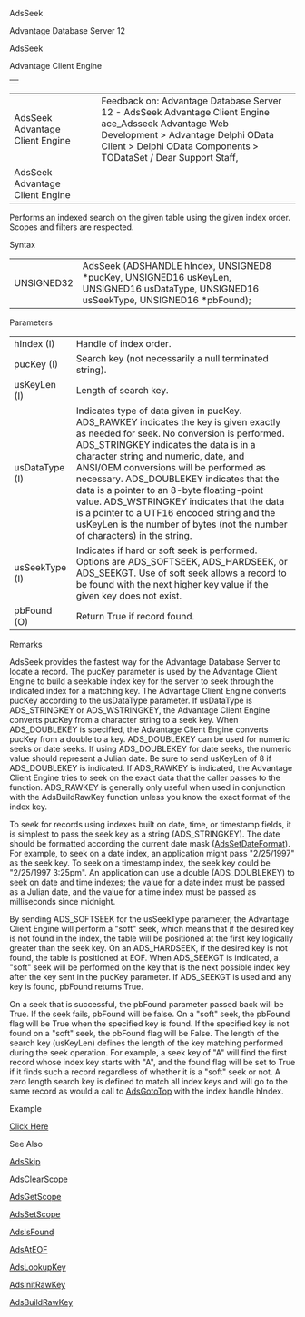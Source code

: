 AdsSeek




Advantage Database Server 12  

AdsSeek

Advantage Client Engine

|  |
| --- |
|  |

|  |  |  |  |  |
| --- | --- | --- | --- | --- |
| AdsSeek  Advantage Client Engine |  |  | Feedback on: Advantage Database Server 12 - AdsSeek Advantage Client Engine ace\_Adsseek Advantage Web Development > Advantage Delphi OData Client > Delphi OData Components > TODataSet / Dear Support Staff, |  |
| AdsSeek  Advantage Client Engine |  |  |  |  |

Performs an indexed search on the given table using the given index order. Scopes and filters are respected.

Syntax

|  |  |
| --- | --- |
| UNSIGNED32 | AdsSeek (ADSHANDLE hIndex,  UNSIGNED8 \*pucKey,  UNSIGNED16 usKeyLen,  UNSIGNED16 usDataType,  UNSIGNED16 usSeekType,  UNSIGNED16 \*pbFound); |

Parameters

|  |  |
| --- | --- |
| hIndex (I) | Handle of index order. |
| pucKey (I) | Search key (not necessarily a null terminated string). |
| usKeyLen (I) | Length of search key. |
| usDataType (I) | Indicates type of data given in pucKey. ADS\_RAWKEY indicates the key is given exactly as needed for seek. No conversion is performed. ADS\_STRINGKEY indicates the data is in a character string and numeric, date, and ANSI/OEM conversions will be performed as necessary. ADS\_DOUBLEKEY indicates that the data is a pointer to an 8-byte floating-point value. ADS\_WSTRINGKEY indicates that the data is a pointer to a UTF16 encoded string and the usKeyLen is the number of bytes (not the number of characters) in the string. |
| usSeekType (I) | Indicates if hard or soft seek is performed. Options are ADS\_SOFTSEEK, ADS\_HARDSEEK, or ADS\_SEEKGT. Use of soft seek allows a record to be found with the next higher key value if the given key does not exist. |
| pbFound (O) | Return True if record found. |

Remarks

AdsSeek provides the fastest way for the Advantage Database Server to locate a record. The pucKey parameter is used by the Advantage Client Engine to build a seekable index key for the server to seek through the indicated index for a matching key. The Advantage Client Engine converts pucKey according to the usDataType parameter. If usDataType is ADS\_STRINGKEY or ADS\_WSTRINGKEY, the Advantage Client Engine converts pucKey from a character string to a seek key. When ADS\_DOUBLEKEY is specified, the Advantage Client Engine converts pucKey from a double to a key. ADS\_DOUBLEKEY can be used for numeric seeks or date seeks. If using ADS\_DOUBLEKEY for date seeks, the numeric value should represent a Julian date. Be sure to send usKeyLen of 8 if ADS\_DOUBLEKEY is indicated. If ADS\_RAWKEY is indicated, the Advantage Client Engine tries to seek on the exact data that the caller passes to the function. ADS\_RAWKEY is generally only useful when used in conjunction with the AdsBuildRawKey function unless you know the exact format of the index key.

To seek for records using indexes built on date, time, or timestamp fields, it is simplest to pass the seek key as a string (ADS\_STRINGKEY). The date should be formatted according the current date mask ([AdsSetDateFormat](ace_adssetdateformat.htm)). For example, to seek on a date index, an application might pass "2/25/1997" as the seek key. To seek on a timestamp index, the seek key could be "2/25/1997 3:25pm". An application can use a double (ADS\_DOUBLEKEY) to seek on date and time indexes; the value for a date index must be passed as a Julian date, and the value for a time index must be passed as milliseconds since midnight.

By sending ADS\_SOFTSEEK for the usSeekType parameter, the Advantage Client Engine will perform a "soft" seek, which means that if the desired key is not found in the index, the table will be positioned at the first key logically greater than the seek key. On an ADS\_HARDSEEK, if the desired key is not found, the table is positioned at EOF. When ADS\_SEEKGT is indicated, a "soft" seek will be performed on the key that is the next possible index key after the key sent in the pucKey parameter. If ADS\_SEEKGT is used and any key is found, pbFound returns True.

On a seek that is successful, the pbFound parameter passed back will be True. If the seek fails, pbFound will be false. On a "soft" seek, the pbFound flag will be True when the specified key is found. If the specified key is not found on a "soft" seek, the pbFound flag will be False. The length of the search key (usKeyLen) defines the length of the key matching performed during the seek operation. For example, a seek key of "A" will find the first record whose index key starts with "A", and the found flag will be set to True if it finds such a record regardless of whether it is a "soft" seek or not. A zero length search key is defined to match all index keys and will go to the same record as would a call to [AdsGotoTop](ace_adsgototop.htm) with the index handle hIndex.

Example

[Click Here](ace_examples.htm#adsseekexample)

See Also

[AdsSkip](ace_adsskip.htm)

[AdsClearScope](ace_adsclearscope.htm)

[AdsGetScope](ace_adsgetscope.htm)

[AdsSetScope](ace_adssetscope.htm)

[AdsIsFound](ace_adsisfound.htm)

[AdsAtEOF](ace_adsateof.htm)

[AdsLookupKey](ace_adslookupkey.htm)

[AdsInitRawKey](ace_adsinitrawkey.htm)

[AdsBuildRawKey](ace_adsbuildrawkey.htm)